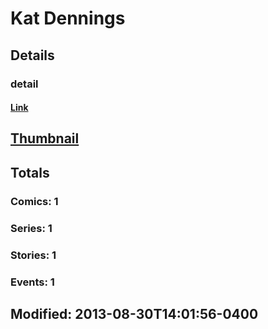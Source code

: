 # Kat  Dennings 
## Details
### detail
#### [Link](http://marvel.com/comics/creators/10268/kat_dennings?utm_campaign=apiRef&utm_source=225578a89fc76f3d20fbffda5d17a88d)
## [Thumbnail](http://i.annihil.us/u/prod/marvel/i/mg/f/90/5220de0347233.jpg)
## Totals
### Comics: 1
### Series: 1
### Stories: 1
### Events: 1
## Modified: 2013-08-30T14:01:56-0400